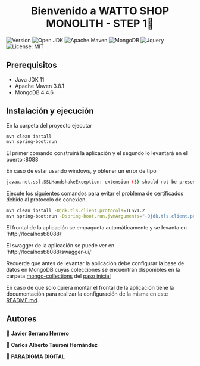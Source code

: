 <h1 align="center">Bienvenido a WATTO SHOP MONOLITH - STEP 1👋</h1>
<p>
  <img alt="Version" src="https://img.shields.io/badge/version-1.0.0-blue.svg?cacheSeconds=2592000" />
	<img alt="Open JDK " src="https://img.shields.io/badge/OpenJDK-11-blue" />
	<img alt="Apache Maven" src="https://img.shields.io/badge/Apache%20Maven-3.8.1-blue" />
  <img alt="MongoDB" src="https://img.shields.io/badge/MongoDB-4.4.6-blue" />
  <img alt="Jquery" src="https://img.shields.io/badge/jquery-3.6.0-yellow" />
  <img alt="License: MIT" src="https://img.shields.io/badge/License-MIT-yellow.svg" />
</p>

## Prerequisitos

- Java JDK 11
- Apache Maven 3.8.1
- MongoDB 4.4.6

## Instalación y ejecución

En la carpeta del proyecto ejecutar
```sh
mvn clean install
mvn spring-boot:run
```
El primer comando construirá la aplicación y el segundo lo levantará en el puerto :8088

En caso de estar usando windows, y obtener un error de tipo 
```sh
javax.net.ssl.SSLHandshakeException: extension (5) should not be presented in certificate_request
```

Ejecute los siguientes comandos para evitar el problema de certificados debido al protocolo de conexion.
```sh
mvn clean install -Djdk.tls.client.protocols=TLSv1.2
mvn spring-boot:run -Dspring-boot.run.jvmArguments="-Djdk.tls.client.protocols=TLSv1.2"
```

El frontal de la aplicación se empaqueta automáticamente y se levanta en 'http://localhost:8088/'

El swagger de la aplicación se puede ver en 'http://localhost:8088/swagger-ui/'

Recuerde que antes de levantar la aplicación debe configurar la base de datos en MongoDB cuyas colecciones se encuentran disponibles en la carpeta [mongo-collections](../../step0/mongo-collections) del [paso inicial](../../step0)

En caso de que solo quiera montar el frontal de la aplicación tiene la documentación para realizar la configuración de la misma en este [README.md](./src/main/resources/static/README.md).

## Autores

👤 **Javier Serrano Herrero** 

👤 **Carlos Alberto Tauroni Hernández** 

🏢 **PARADIGMA DIGITAL**
